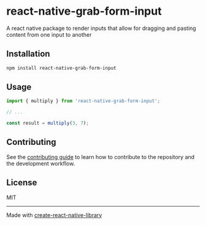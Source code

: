 # react-native-grab-form-input

A react native package to render inputs that allow for dragging and pasting content from one input to another

## Installation

```sh
npm install react-native-grab-form-input
```

## Usage


```js
import { multiply } from 'react-native-grab-form-input';

// ...

const result = multiply(3, 7);
```

## Contributing

See the [contributing guide](CONTRIBUTING.md) to learn how to contribute to the repository and the development workflow.

## License

MIT

---

Made with [create-react-native-library](https://github.com/callstack/react-native-builder-bob)
